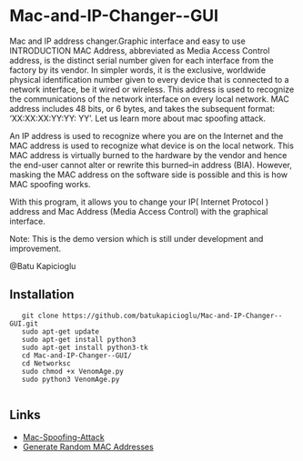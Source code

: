 # Mac-and-IP-Changer--GUI
Mac and IP address changer.Graphic interface and easy to use
INTRODUCTION
MAC Address, abbreviated as Media Access Control address, is the distinct serial number given for each interface from the factory by its vendor. In simpler words, it is the exclusive, worldwide physical identification number given to every device that is connected to a network interface, be it wired or wireless. This address is used to recognize the communications of the network interface on every local network. MAC address includes 48 bits, or 6 bytes, and takes the subsequent format: ‘XX:XX:XX:YY:YY: YY’. Let us learn more about mac spoofing attack.

An IP address is used to recognize where you are on the Internet and the MAC address is used to recognize what device is on the local network. This MAC address is virtually burned to the hardware by the vendor and hence the end-user cannot alter or rewrite this burned–in address (BIA). However, masking the MAC address on the software side is possible and this is how MAC spoofing works.

With this program, it allows you to change your IP( Internet Protocol ) address and Mac Address (Media Access Control) with the graphical interface.

Note: This is the demo version which is still under development and improvement.

@Batu Kapicioglu

## Installation

```
   git clone https://github.com/batukapicioglu/Mac-and-IP-Changer--GUI.git
   sudo apt-get update
   sudo apt-get install python3
   sudo apt-get install python3-tk
   cd Mac-and-IP-Changer--GUI/
   cd Networksc 
   sudo chmod +x VenomAge.py
   sudo python3 VenomAge.py 
   
```
## Links
* [Mac-Spoofing-Attack](https://www.jigsawacademy.com/blogs/cyber-security/mac-spoofing-attack/)
* [Generate Random MAC Addresses](https://www.browserling.com/tools/random-mac)

